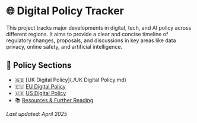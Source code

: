 # 🌐 Digital Policy Tracker

This project tracks major developments in digital, tech, and AI policy across different regions. It aims to provide a clear and concise timeline of regulatory changes, proposals, and discussions in key areas like data privacy, online safety, and artificial intelligence.

## 📍 Policy Sections
- 🇬🇧 [UK Digital Policy](./UK Digital Policy.md)
- 🇪🇺 [EU Digital Policy](./eu.md)
- 🇺🇸 [US Digital Policy](./us.md)
- 📚 [Resources & Further Reading](./resources.md)

_Last updated: April 2025_

